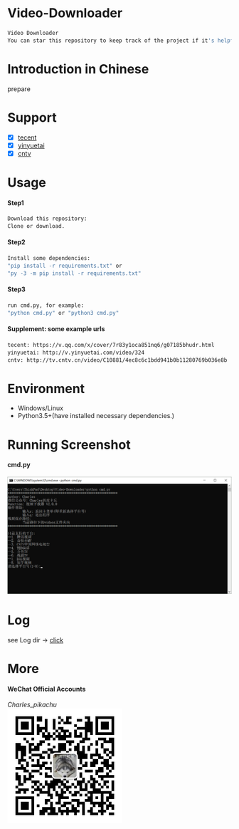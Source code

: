 # Video-Downloader
```sh
Video Downloader  
You can star this repository to keep track of the project if it's helpful for you, thank you for your support.
```

# Introduction in Chinese
prepare

# Support
- [x] [tecent](https://v.qq.com/)
- [x] [yinyuetai](http://www.yinyuetai.com)
- [x] [cntv](http://tv.cntv.cn/)

# Usage
#### Step1
```sh
Download this repository:
Clone or download.
```
#### Step2
```sh
Install some dependencies:  
"pip install -r requirements.txt" or  
"py -3 -m pip install -r requirements.txt"  
```
#### Step3
```sh
run cmd.py, for example:  
"python cmd.py" or "python3 cmd.py"
```
#### Supplement: some example urls
```sh
tecent: https://v.qq.com/x/cover/7r83y1oca851nq6/g07185bhudr.html
yinyuetai: http://v.yinyuetai.com/video/324
cntv: http://tv.cntv.cn/video/C10881/4ec8c6c1bdd941b0b11280769b036e8b
```

# Environment
- Windows/Linux
- Python3.5+(have installed necessary dependencies.)

# Running Screenshot
#### cmd.py
![img](./Screenshot/cmd.png)

# Log
see Log dir → [click](./LOG)

# More
#### WeChat Official Accounts
*Charles_pikachu*  
![img](./Screenshot/pikachu.jpg)